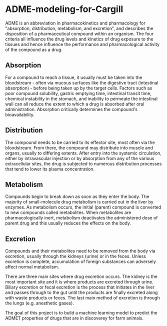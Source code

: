 # ADME-modeling-for-Cargill

ADME is an abbreviation in pharmacokinetics and pharmacology for "absorption, distribution, metabolism, and excretion", and describes the disposition of a pharmaceutical compound within an organism. The four criteria all influence the drug levels and kinetics of drug exposure to the tissues and hence influence the performance and pharmacological activity of the compound as a drug.

## Absorption 
For a compound to reach a tissue, it usually must be taken into the bloodstream - often via mucous surfaces like the digestive tract (intestinal absorption) - before being taken up by the target cells. Factors such as poor compound solubility, gastric emptying time, intestinal transit time, chemical instability in the stomach, and inability to permeate the intestinal wall can all reduce the extent to which a drug is absorbed after oral administration. Absorption critically determines the compound's bioavailability.

## Distribution
The compound needs to be carried to its effector site, most often via the bloodstream. From there, the compound may distribute into muscle and organs, usually to differing extents. After entry into the systemic circulation, either by intravascular injection or by absorption from any of the various extracellular sites, the drug is subjected to numerous distribution processes that tend to lower its plasma concentration.

## Metabolism
Compounds begin to break down as soon as they enter the body. The majority of small-molecule drug metabolism is carried out in the liver by enzymes. As metabolism occurs, the initial (parent) compound is converted to new compounds called metabolites. When metabolites are pharmacologically inert, metabolism deactivates the administered dose of parent drug and this usually reduces the effects on the body.

## Excretion
Compounds and their metabolites need to be removed from the body via excretion, usually through the kidneys (urine) or in the feces. Unless excretion is complete, accumulation of foreign substances can adversely affect normal metabolism.

There are three main sites where drug excretion occurs. The kidney is the most important site and it is where products are excreted through urine. Biliary excretion or fecal excretion is the process that initiates in the liver and passes through to the gut until the products are finally excreted along with waste products or feces. The last main method of excretion is through the lungs (e.g. anesthetic gases).


The goal of this project is to build a machine learning model to predict the ADMET properties of drugs that are in discoverey for farm animals. 





